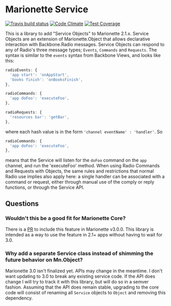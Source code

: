 # Marionette Service
[![Travis build status](http://img.shields.io/travis/benmccormick/marionette-service.svg?style=flat)](https://travis-ci.org/benmccormick/marionette-service)
[![Code Climate](https://codeclimate.com/github/benmccormick/marionette-service/badges/gpa.svg)](https://codeclimate.com/github/benmccormick/marionette-service)
[![Test Coverage](https://codeclimate.com/github/benmccormick/marionette-service/badges/coverage.svg)](https://codeclimate.com/github/benmccormick/marionette-service)

This is a library to add "Service Objects" to Marionette 2.1.x.  Service Objects are an extension of Marionette.Object that
allows declarative interaction with Backbone.Radio messages. Service Objects can respond to any of Radio's three message types; `Events`, `Commands` and `Requests`.  The syntax is similar to the `events` syntax from Backbone Views, and looks like this:

```js
radioEvents: {
  'app start': 'onAppStart',
  'books finish': 'onBooksFinish',
},

radioCommands: {
  'app doFoo': 'executeFoo',
},

radioRequests: {
  'resources bar': 'getBar',
},
```

where each hash value is in the form `'channel eventName' : 'handler'`.  So

```js
radioCommands: {
  'app doFoo': 'executeFoo',
},
```

means that the Service will listen for the `doFoo` command on the `app` channel, and run the 'executeFoo' method.  When using Radio Commands and Requests with Objects, the same rules and restrictions that normal Radio use implies also apply here: a single handler can be associated with a command or request, either through manual use of the comply or reply functions, or through the Service API.


## Questions

### Wouldn't this be a good fit for Marionette Core?

There is a [PR](https://github.com/marionettejs/backbone.marionette/pull/2431) to include this feature in Marionette v3.0.0.  This library is
intended as a way to use the feature in 2.1+ apps without having to wait for 3.0.

### Why add a separate Service class instead of shimming the future behavior on Mn.Object?

Marionette 3.0 isn't finalized yet.  APIs may change in the meantime.  I don't want updating to 3.0 to break any existing service code.  If the API does change I will try to track it with this library, but will do so in a semver fashion.  Assuming that the API does remain stable, upgrading to the core code will consist of renaming all `Service` objects to `Object` and removing this dependency.
